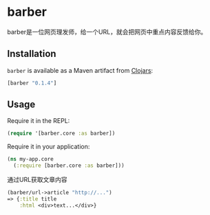 barber
======

barber是一位网页理发师，给一个URL，就会把网页中重点内容反馈给你。

## Installation

`barber` is available as a Maven artifact from
[Clojars](http://clojars.org/barber):

```clojure
[barber "0.1.4"]
```

## Usage

Require it in the REPL:

```clojure
(require '[barber.core :as barber])
```

Require it in your application:

```clojure
(ns my-app.core
  (:require [barber.core :as barber]))
```

通过URL获取文章内容
```clojure
(barber/url->article "http://...")
=> {:title title
    :html <div>text...</div>}
```

